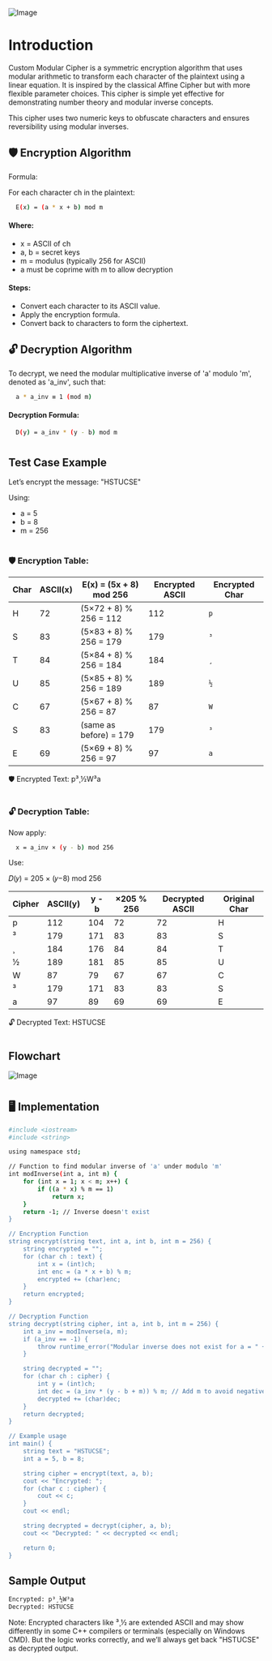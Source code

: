 ![Image](https://github.com/user-attachments/assets/e3359f8a-6dc1-4340-a450-fab1a58a5fea)
# Introduction

Custom Modular Cipher is a symmetric encryption algorithm that uses modular arithmetic to transform each character of the plaintext using a linear equation. It is inspired by the classical Affine Cipher but with more flexible parameter choices. This cipher is simple yet effective for demonstrating number theory and modular inverse concepts.

This cipher uses two numeric keys to obfuscate characters and ensures reversibility using modular inverses.



## 🛡️ Encryption Algorithm

Formula:

For each character ch in the plaintext:

```bash
  E(x) = (a * x + b) mod m
```


#### Where:

- x = ASCII of ch
- a, b = secret keys
- m = modulus (typically 256 for ASCII)
- a must be coprime with m to allow decryption

#### Steps:

- Convert each character to its ASCII value.
- Apply the encryption formula.
- Convert back to characters to form the ciphertext.
## 🔓 Decryption Algorithm

To decrypt, we need the modular multiplicative inverse of 'a' modulo 'm', denoted as 'a_inv', such that:

```bash
  a * a_inv ≡ 1 (mod m)
```

#### Decryption Formula:

```bash
  D(y) = a_inv * (y - b) mod m
```


#
#
#
## Test Case Example

Let’s encrypt the message: "HSTUCSE"

Using:

- a = 5
- b = 8
- m = 256

#
#
### 🛡️ Encryption Table:

| Char | ASCII(x) | E(x) = (5x + 8) mod 256 | Encrypted ASCII | Encrypted Char |
| ---- | -------- | ----------------------- | --------------- | -------------- |
| H    | 72       | (5×72 + 8) % 256 = 112  | 112             | `p`            |
| S    | 83       | (5×83 + 8) % 256 = 179  | 179             | `³`            |
| T    | 84       | (5×84 + 8) % 256 = 184  | 184             | `¸`            |
| U    | 85       | (5×85 + 8) % 256 = 189  | 189             | `½`            |
| C    | 67       | (5×67 + 8) % 256 = 87   | 87              | `W`            |
| S    | 83       | (same as before) = 179  | 179             | `³`            |
| E    | 69       | (5×69 + 8) % 256 = 97   | 97              | `a`            |

🛡️ Encrypted Text: p³¸½W³a

#
#
#

### 🔓 Decryption Table:

Now apply:

```bash
  x = a_inv × (y - b) mod 256
```
Use:

𝐷(𝑦) = 205 × (𝑦−8) mod 256

| Cipher | ASCII(y) | y - b | ×205 % 256 | Decrypted ASCII | Original Char |
| ------ | -------- | ----- | ---------- | --------------- | ------------- |
| p      | 112      | 104   | 72         | 72              | H             |
| ³      | 179      | 171   | 83         | 83              | S             |
| ¸      | 184      | 176   | 84         | 84              | T             |
| ½      | 189      | 181   | 85         | 85              | U             |
| W      | 87       | 79    | 67         | 67              | C             |
| ³      | 179      | 171   | 83         | 83              | S             |
| a      | 97       | 89    | 69         | 69              | E             |

🔓 Decrypted Text: HSTUCSE

#
#


## Flowchart
![Image](https://github.com/user-attachments/assets/ec6c7f6b-3f02-463f-b954-52348c98f215)

#
#
## 🖥️ Implementation

```bash 
#include <iostream>
#include <string>

using namespace std;

// Function to find modular inverse of 'a' under modulo 'm'
int modInverse(int a, int m) {
    for (int x = 1; x < m; x++) {
        if ((a * x) % m == 1)
            return x;
    }
    return -1; // Inverse doesn't exist
}

// Encryption Function
string encrypt(string text, int a, int b, int m = 256) {
    string encrypted = "";
    for (char ch : text) {
        int x = (int)ch;
        int enc = (a * x + b) % m;
        encrypted += (char)enc;
    }
    return encrypted;
}

// Decryption Function
string decrypt(string cipher, int a, int b, int m = 256) {
    int a_inv = modInverse(a, m);
    if (a_inv == -1) {
        throw runtime_error("Modular inverse does not exist for a = " + to_string(a));
    }

    string decrypted = "";
    for (char ch : cipher) {
        int y = (int)ch;
        int dec = (a_inv * (y - b + m)) % m; // Add m to avoid negative values
        decrypted += (char)dec;
    }
    return decrypted;
}

// Example usage
int main() {
    string text = "HSTUCSE";
    int a = 5, b = 8;

    string cipher = encrypt(text, a, b);
    cout << "Encrypted: ";
    for (char c : cipher) {
        cout << c;
    }
    cout << endl;

    string decrypted = decrypt(cipher, a, b);
    cout << "Decrypted: " << decrypted << endl;

    return 0;
}

```

## Sample Output
```bash
Encrypted: p³¸½W³a
Decrypted: HSTUCSE
```

Note: Encrypted characters like ³¸½ are extended ASCII and may show differently in some C++ compilers or terminals (especially on Windows CMD). But the logic works correctly, and we’ll always get back "HSTUCSE" as decrypted output.
